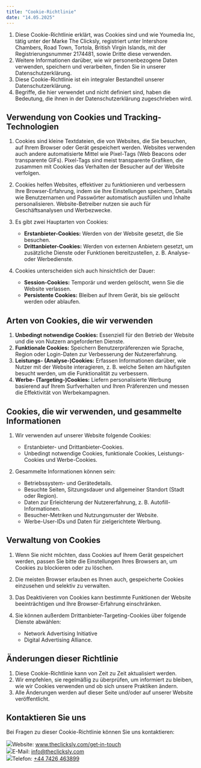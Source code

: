 ```yaml
---
title: "Cookie-Richtlinie"
date: "14.05.2025"
---
```


<div>

1.  Diese Cookie-Richtlinie erklärt, was Cookies sind und wie <span>Youmedia Inc</span>, tätig unter der Marke The Clicksly, registriert unter <span>Intershore Chambers, Road Town, Tortola, British Virgin Islands</span>, mit der Registrierungsnummer <span>2174481</span>, sowie Dritte diese verwenden.
2.  Weitere Informationen darüber, wie wir personenbezogene Daten verwenden, speichern und verarbeiten, finden Sie in unserer Datenschutzerklärung.
3.  Diese Cookie-Richtlinie ist ein integraler Bestandteil unserer Datenschutzerklärung.
4.  Begriffe, die hier verwendet und nicht definiert sind, haben die Bedeutung, die ihnen in der Datenschutzerklärung zugeschrieben wird.

</div>

<div>

## **Verwendung von Cookies und Tracking-Technologien**

1.  Cookies sind kleine Textdateien, die von Websites, die Sie besuchen, auf Ihrem Browser oder Gerät gespeichert werden. Websites verwenden auch andere automatisierte Mittel wie Pixel-Tags (Web Beacons oder transparente GIFs). Pixel-Tags sind meist transparente Grafiken, die zusammen mit Cookies das Verhalten der Besucher auf der Website verfolgen.
2.  Cookies helfen Websites, effektiver zu funktionieren und verbessern Ihre Browser-Erfahrung, indem sie Ihre Einstellungen speichern, Details wie Benutzernamen und Passwörter automatisch ausfüllen und Inhalte personalisieren. Website-Betreiber nutzen sie auch für Geschäftsanalysen und Werbezwecke.
3.  Es gibt zwei Hauptarten von Cookies:

    - **Erstanbieter-Cookies:** Werden von der Website gesetzt, die Sie besuchen.
    - **Drittanbieter-Cookies:** Werden von externen Anbietern gesetzt, um zusätzliche Dienste oder Funktionen bereitzustellen, z. B. Analyse- oder Werbedienste.

4.  Cookies unterscheiden sich auch hinsichtlich der Dauer:

    - **Session-Cookies:** Temporär und werden gelöscht, wenn Sie die Website verlassen.
    - **Persistente Cookies:** Bleiben auf Ihrem Gerät, bis sie gelöscht werden oder ablaufen.

</div>

<div>

## **Arten von Cookies, die wir verwenden**

1.  **Unbedingt notwendige Cookies:** Essenziell für den Betrieb der Website und die von Nutzern angeforderten Dienste.
2.  **Funktionale Cookies:** Speichern Benutzerpräferenzen wie Sprache, Region oder Login-Daten zur Verbesserung der Nutzererfahrung.
3.  **Leistungs- (Analyse-)Cookies:** Erfassen Informationen darüber, wie Nutzer mit der Website interagieren, z. B. welche Seiten am häufigsten besucht werden, um die Funktionalität zu verbessern.
4.  **Werbe- (Targeting-)Cookies:** Liefern personalisierte Werbung basierend auf Ihrem Surfverhalten und Ihren Präferenzen und messen die Effektivität von Werbekampagnen.

</div>

<div>

## **Cookies, die wir verwenden, und gesammelte Informationen**

1.  Wir verwenden auf unserer Website folgende Cookies:

    - Erstanbieter- und Drittanbieter-Cookies.
    - Unbedingt notwendige Cookies, funktionale Cookies, Leistungs-Cookies und Werbe-Cookies.

2.  Gesammelte Informationen können sein:

    - Betriebssystem- und Gerätedetails.
    - Besuchte Seiten, Sitzungsdauer und allgemeiner Standort (Stadt oder Region).
    - Daten zur Erleichterung der Nutzererfahrung, z. B. Autofill-Informationen.
    - Besucher-Metriken und Nutzungsmuster der Website.
    - Werbe-User-IDs und Daten für zielgerichtete Werbung.

</div>

<div>

## **Verwaltung von Cookies**

1.  Wenn Sie nicht möchten, dass Cookies auf Ihrem Gerät gespeichert werden, passen Sie bitte die Einstellungen Ihres Browsers an, um Cookies zu blockieren oder zu löschen.
2.  Die meisten Browser erlauben es Ihnen auch, gespeicherte Cookies einzusehen und selektiv zu verwalten.
3.  Das Deaktivieren von Cookies kann bestimmte Funktionen der Website beeinträchtigen und Ihre Browser-Erfahrung einschränken.
4.  Sie können außerdem Drittanbieter-Targeting-Cookies über folgende Dienste abwählen:

    - Network Advertising Initiative
    - Digital Advertising Alliance.

</div>

<div>

## **Änderungen dieser Richtlinie**

1.  Diese Cookie-Richtlinie kann von Zeit zu Zeit aktualisiert werden.
2.  Wir empfehlen, sie regelmäßig zu überprüfen, um informiert zu bleiben, wie wir Cookies verwenden und ob sich unsere Praktiken ändern.
3.  Alle Änderungen werden auf dieser Seite und/oder auf unserer Website veröffentlicht.

</div>

<div>

## **Kontaktieren Sie uns**

Bei Fragen zu dieser Cookie-Richtlinie können Sie uns kontaktieren:

<div class="contact-info">
    <img src="/images/policy/web.svg"><span>Website: <a href="http://www.theclicksly.com/get-in-touch">www.theclicksly.com/get-in-touch</a></span>
</div>
<div class="contact-info">
    <img src="/images/policy/mail.svg"><span>E-Mail: <a href="mailto:info@theclicksly.com">info@theclicksly.com</a></span>
</div>
<div class="contact-info">
    <img src="/images/policy/phone.svg"><span>Telefon: <a href="tel:+447426463899">+44 7426 463899</a></span>
</div>

</div>
